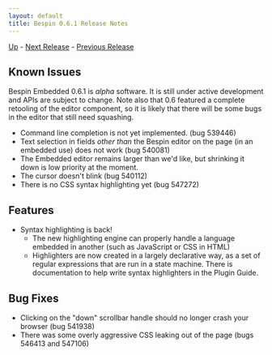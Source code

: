 ```yaml
---
layout: default
title: Bespin 0.6.1 Release Notes
---
```


[Up](index.html) - [Next Release](notes061.html) - [Previous Release](notes051.html)

Known Issues
------------

Bespin Embedded 0.6.1 is *alpha* software. It is still under active development
and APIs are subject to change. Note also that 0.6 featured a complete retooling
of the editor component, so it is likely that there will be some bugs
in the editor that still need squashing.

* Command line completion is not yet implemented. (bug 539446)
* Text selection in fields *other than* the Bespin editor on the page (in an
  embedded use) does not work (bug 540081)
* The Embedded editor remains larger than we'd like, but shrinking
  it down is low priority at the moment.
* The cursor doesn't blink (bug 540112)
* There is no CSS syntax highlighting yet (bug 547272)

Features
--------

* Syntax highlighting is back!
    * The new highlighting engine can properly handle a language embedded
      in another (such as JavaScript or CSS in HTML)
    * Highlighters are now created in a largely declarative way, as a set of
      regular expressions that are run in a state machine. There is documentation
      to help write syntax highlighters in the Plugin Guide.

Bug Fixes
---------

* Clicking on the "down" scrollbar handle should no longer crash your browser
  (bug 541938) 
* There was some overly aggressive CSS leaking out of the page (bugs
  546413 and 547106)
